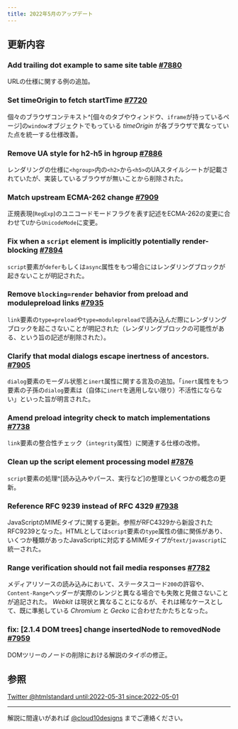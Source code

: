 ```yaml
---
title: 2022年5月のアップデート
---
```


## 更新内容

### Add trailing dot example to same site table [#7880](https://github.com/whatwg/html/pull/7880)

URLの仕様に関する例の追加。

### Set timeOrigin to fetch startTime [#7720](https://github.com/whatwg/html/pull/7720)

個々のブラウザコンテキスト^[個々のタブやウィンドウ、`iframe`が持っているページ]の`window`オブジェクトでもっている _timeOrigin_ が各ブラウザで異なっていた点を統一する仕様改善。

### Remove UA style for h2-h5 in hgroup [#7886](https://github.com/whatwg/html/pull/7886)

レンダリングの仕様に`<hgroup>`内の`<h2>`から`<h5>`のUAスタイルシートが記載されていたが、実装しているブラウザが無いことから削除された。

### Match upstream ECMA-262 change [#7909](https://github.com/whatwg/html/pull/7909)

正規表現(`RegExp`)のユニコードモードフラグを表す記述をECMA-262の変更に合わせて`U`から`UnicodeMode`に変更。

### Fix when a `script` element is implicitly potentially render-blocking [#7894](https://github.com/whatwg/html/pull/7894)

`script`要素が`defer`もしくは`async`属性をもつ場合にはレンダリングブロックが起きないことが明記された。

### Remove `blocking=render` behavior from preload and modulepreload links [#7935](https://github.com/whatwg/html/pull/7935)

`link`要素の`type=preload`や`type=modulepreload`で読み込んだ際にレンダリングブロックを起こさないことが明記された（レンダリングブロックの可能性がある、という旨の記述が削除された）。

### Clarify that modal dialogs escape inertness of ancestors. [#7905](https://github.com/whatwg/html/pull/7905)

`dialog`要素のモーダル状態と`inert`属性に関する言及の追加。「`inert`属性をもつ要素の子孫の`dialog`要素は（自体に`inert`を適用しない限り）不活性にならない」といった旨が明言された。

### Amend preload integrity check to match implementations [#7738](https://github.com/whatwg/html/pull/7738)

`link`要素の整合性チェック（`integrity`属性）に関連する仕様の改修。

### Clean up the script element processing model [#7876](https://github.com/whatwg/html/pull/7876)

`script`要素の処理^[読み込みやパース、実行など]の整理といくつかの概念の更新。

### Reference RFC 9239 instead of RFC 4329 [#7938](https://github.com/whatwg/html/pull/7938)

JavaScriptのMIMEタイプに関する更新。参照がRFC4329から新設されたRFC9239となった。HTMLとしては`script`要素の`type`属性の値に関係があり、いくつか種類があったJavaScriptに対応するMIMEタイプが`text/javascript`に統一された。

### Range verification should not fail media responses [#7782](https://github.com/whatwg/html/pull/7782)

メディアリソースの読み込みにおいて、ステータスコード`200`の許容や、`Content-Range`ヘッダーが実際のレンジと異なる場合でも失敗と見做さないことが追記された。 _Webkit_ は現状と異なることになるが、それは稀なケースとして、既に準拠している _Chromium_ と _Gecko_ に合わせたかたちとなった。

### fix: [2.1.4 DOM trees] change insertedNode to removedNode [#7959](https://github.com/whatwg/html/pull/7959)

DOMツリーのノードの削除における解説のタイポの修正。

## 参照

[Twitter @htmlstandard until:2022-05-31 since:2022-05-01](<https://twitter.com/search?q=(from%3Ahtmlstandard)%20until%3A2022-05-31%20since%3A2022-05-01&f=live>)

---

解説に間違いがあれば [@cloud10designs](https://twitter.com/cloud10designs) までご連絡ください。
